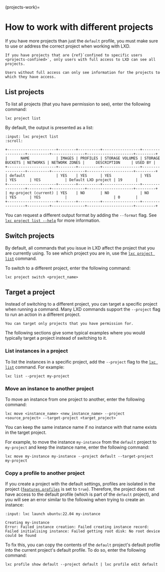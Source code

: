 (projects-work)=
# How to work with different projects

If you have more projects than just the `default` profile, you must make sure to use or address the correct project when working with LXD.

```{note}
If you have projects that are {ref}`confined to specific users <projects-confined>`, only users with full access to LXD can see all projects.

Users without full access can only see information for the projects to which they have access.
```

## List projects

To list all projects (that you have permission to see), enter the following command:

    lxc project list

By default, the output is presented as a list:

```{terminal}
:input: lxc project list
:scroll:

+----------------------+--------+----------+-----------------+-----------------+----------+---------------+---------------------+---------+
|      NAME            | IMAGES | PROFILES | STORAGE VOLUMES | STORAGE BUCKETS | NETWORKS | NETWORK ZONES |     DESCRIPTION     | USED BY |
+----------------------+--------+----------+-----------------+-----------------+----------+---------------+---------------------+---------+
| default              | YES    | YES      | YES             | YES             | YES      | YES           | Default LXD project | 19      |
+----------------------+--------+----------+-----------------+-----------------+----------+---------------+---------------------+---------+
| my-project (current) | YES    | NO       | NO              | NO              | YES      | YES           |                     | 0       |
+----------------------+--------+----------+-----------------+-----------------+----------+---------------+---------------------+---------+
```

You can request a different output format by adding the `--format` flag.
See [`lxc project list --help`](incus_project_list.md) for more information.

## Switch projects

By default, all commands that you issue in LXD affect the project that you are currently using.
To see which project you are in, use the [`lxc project list`](incus_project_list.md) command.

To switch to a different project, enter the following command:

    lxc project switch <project_name>

## Target a project

Instead of switching to a different project, you can target a specific project when running a command.
Many LXD commands support the `--project` flag to run an action in a different project.

```{note}
You can target only projects that you have permission for.
```

The following sections give some typical examples where you would typically target a project instead of switching to it.

### List instances in a project

To list the instances in a specific project, add the `--project` flag to the [`lxc list`](incus_list.md) command.
For example:

    lxc list --project my-project

### Move an instance to another project

To move an instance from one project to another, enter the following command:

    lxc move <instance_name> <new_instance_name> --project <source_project> --target-project <target_project>

You can keep the same instance name if no instance with that name exists in the target project.

For example, to move the instance `my-instance` from the `default` project to `my-project` and keep the instance name, enter the following command:

    lxc move my-instance my-instance --project default --target-project my-project

### Copy a profile to another project

If you create a project with the default settings, profiles are isolated in the project ([`features.profiles`](project-features) is set to `true`).
Therefore, the project does not have access to the default profile (which is part of the `default` project), and you will see an error similar to the following when trying to create an instance:

```{terminal}
:input: lxc launch ubuntu:22.04 my-instance

Creating my-instance
Error: Failed instance creation: Failed creating instance record: Failed initialising instance: Failed getting root disk: No root device could be found
```

To fix this, you can copy the contents of the `default` project's default profile into the current project's default profile.
To do so, enter the following command:

    lxc profile show default --project default | lxc profile edit default

